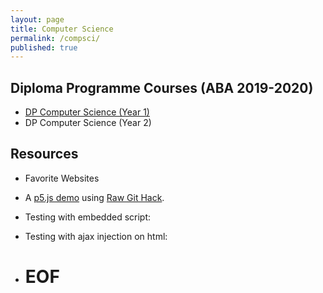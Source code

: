 ```yaml
---
layout: page
title: Computer Science
permalink: /compsci/
published: true
---
```


## Diploma Programme Courses (ABA 2019-2020)
- [DP Computer Science (Year 1)](pages/2019-ABA-CS.html)
- DP Computer Science (Year 2) 

## Resources
- Favorite Websites
- A [p5.js demo](https://rawcdn.githack.com/mvpoirier/p5js/677a284ab2b01db06b1b2148c28c24ced95b2e36/p5-js-testbed/index.html) using [Raw Git Hack](https://raw.githack.com/).

- Testing with embedded script:

<script src="https://raw.githack.com/mvpoirier/Javascript/master/p5-js-testbed/sketch.js"></script>

- Testing with ajax injection on html:

  <div id="ajaxContent"></div>
  <script>
  var Webflow = Webflow || [];
  Webflow.push(function() {
    $.get('https://rawcdn.githack.com/mvpoirier/p5js/677a284ab2b01db06b1b2148c28c24ced95b2e36/p5-js-testbed/index.html', function(data) {
      $('#ajaxContent').append(data);
    });
  });
  </script>

- <h1>EOF</h1>